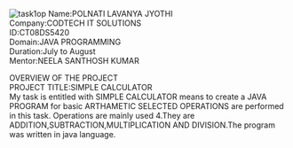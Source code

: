 ![task1op](https://github.com/user-attachments/assets/b9d478a5-1130-4db2-85e7-d76d45820d9c)
Name:POLNATI LAVANYA JYOTHI  
Company:CODTECH IT SOLUTIONS  
ID:CT08DS5420  
Domain:JAVA PROGRAMMING  
Duration:July to August  
Mentor:NEELA SANTHOSH KUMAR  

OVERVIEW OF THE PROJECT  
PROJECT TITLE:SIMPLE CALCULATOR    
My task is entitled with SIMPLE CALCULATOR means to create a JAVA PROGRAM for basic ARTHAMETIC SELECTED OPERATIONS are performed in this task.
Operations are mainly used 4.They are ADDITION,SUBTRACTION,MULTIPLICATION AND DIVISION.The program was written in java language.
